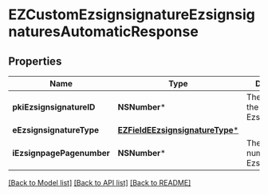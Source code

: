 # EZCustomEzsignsignatureEzsignsignaturesAutomaticResponse

## Properties
Name | Type | Description | Notes
------------ | ------------- | ------------- | -------------
**pkiEzsignsignatureID** | **NSNumber*** | The unique ID of the Ezsignsignature | 
**eEzsignsignatureType** | [**EZFieldEEzsignsignatureType***](EZFieldEEzsignsignatureType.md) |  | 
**iEzsignpagePagenumber** | **NSNumber*** | The page number in the Ezsigndocument | 

[[Back to Model list]](../README.md#documentation-for-models) [[Back to API list]](../README.md#documentation-for-api-endpoints) [[Back to README]](../README.md)


